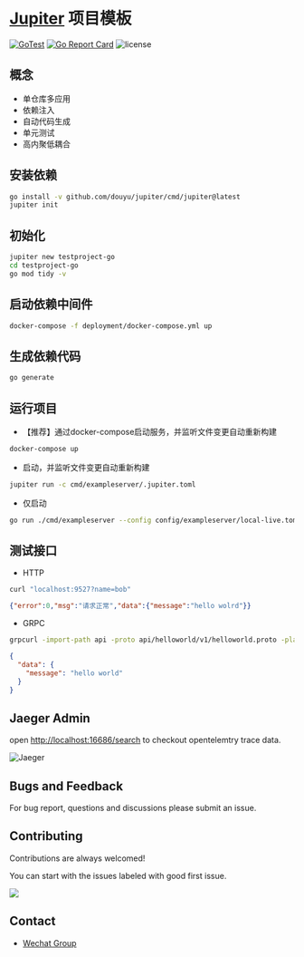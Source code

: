 [Jupiter](https://github.com/douyu/jupiter) 项目模板
===

[![GoTest](https://github.com/douyu/jupiter-layout/workflows/Go/badge.svg)](https://github.com/douyu/jupiter-layout/actions)
[![Go Report Card](https://goreportcard.com/badge/github.com/douyu/jupiter-layout)](https://goreportcard.com/report/github.com/douyu/jupiter-layout)
![license](https://img.shields.io/badge/license-Apache--2.0-green.svg)

概念
---

* 单仓库多应用
* 依赖注入
* 自动代码生成
* 单元测试
* 高内聚低耦合

安装依赖
---

```bash
go install -v github.com/douyu/jupiter/cmd/jupiter@latest
jupiter init
```

初始化
---

```bash
jupiter new testproject-go
cd testproject-go
go mod tidy -v
```

启动依赖中间件
---

```bash
docker-compose -f deployment/docker-compose.yml up
```

生成依赖代码
---

```bash
go generate
```

运行项目
---

* 【推荐】通过docker-compose启动服务，并监听文件变更自动重新构建

```bash
docker-compose up
```

* 启动，并监听文件变更自动重新构建

```bash
jupiter run -c cmd/exampleserver/.jupiter.toml
```

* 仅启动

```bash
go run ./cmd/exampleserver --config config/exampleserver/local-live.toml
```

测试接口
---

* HTTP

```bash
curl "localhost:9527?name=bob"
```

```json
{"error":0,"msg":"请求正常","data":{"message":"hello wolrd"}}
```

* GRPC

```bash
grpcurl -import-path api -proto api/helloworld/v1/helloworld.proto -plaintext -d '{"name":"bob"}' localhost:9528  helloworld.v1.GreeterService/SayHello
```

```json
{
  "data": {
    "message": "hello world"
  }
}
```

Jaeger Admin
---

open [http://localhost:16686/search](http://localhost:16686/search) to checkout opentelemtry trace data.

![Jaeger](https://raw.githubusercontent.com/hnlq715/imgs-all-in-one/main/obsidian/%E6%88%AA%E5%B1%8F2022-09-30%2018.31.27.png)

Bugs and Feedback
---

For bug report, questions and discussions please submit an issue.

Contributing
---

Contributions are always welcomed!

You can start with the issues labeled with good first issue.

<a href="https://github.com/douyu/jupiter-layout/graphs/contributors">
  <img src="https://contrib.rocks/image?repo=douyu/jupiter-layout" />
</a>

Contact
---

* [Wechat Group](https://jupiter.douyu.com/join/#%E5%BE%AE%E4%BF%A1)
